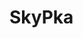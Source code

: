 # SkyPka
<!--
<svg xmlns="http://www.w3.org/2000/svg" version="1.1" width="560" height="140">
    <path d="M0 20 L20 20 L20 40 L0 40 Z" style="fill:#ED1C24;stroke-width:0"/>
	<path d="M20 0 L100 0 L100 20 L20 20 Z" style="fill:#ED1C24;stroke-width:0"/>
	<path d="M20 40 L80 40 L80 60 L20 60 Z" style="fill:#ED1C24;stroke-width:0"/>
	<path d="M80 60 L100 60 L100 100 L80 100 Z" style="fill:#ED1C24;stroke-width:0"/>
	<path d="M20 100 L80 100 L80 120 L20 120 Z" style="fill:#ED1C24;stroke-width:0"/>
	<path d="M0 80 L20 80 L20 100 L0 100 Z" style="fill:#ED1C24;stroke-width:0"/>
	<path d="M100 0 L120 0 L120 120 L100 120 Z" style="fill:#3F48CC;stroke-width:0"/>
	<path d="M160 20 L180 20 L180 40 L160 40 Z" style="fill:#3F48CC;stroke-width:0"/>
	<path d="M140 40 L160 40 L160 60 L140 60 Z" style="fill:#3F48CC;stroke-width:0"/>
	<path d="M120 60 L140 60 L140 80 L120 80 Z" style="fill:#3F48CC;stroke-width:0"/>
	<path d="M140 80 L160 80 L160 100 L140 100 Z" style="fill:#3F48CC;stroke-width:0"/>
	<path d="M160 100 L180 100 L180 120 L160 120 Z" style="fill:#3F48CC;stroke-width:0"/>
	<path d="M380 0 L400 0 L400 120 L380 120 Z" style="fill:#A349A4;stroke-width:0"/>
	<path d="M440 20 L460 20 L460 40 L440 40 Z" style="fill:#A349A4;stroke-width:0"/>
	<path d="M420 40 L440 40 L440 60 L420 60 Z" style="fill:#A349A4;stroke-width:0"/>
	<path d="M400 60 L420 60 L420 80 L400 80 Z" style="fill:#A349A4;stroke-width:0"/>
	<path d="M420 80 L440 80 L440 100 L420 100 Z" style="fill:#A349A4;stroke-width:0"/>
	<path d="M440 100 L460 100 L460 120 L440 120 Z" style="fill:#A349A4;stroke-width:0"/>
	<path d="M180 20 L200 20 L200 80 L180 80 Z" style="fill:#FFC90E;stroke-width:0"/>
	<path d="M260 20 L280 20 L280 120 L260 120 Z" style="fill:#FFC90E;stroke-width:0"/>
	<path d="M200 80 L260 80 L260 100 L200 100 Z" style="fill:#FFC90E;stroke-width:0"/>
	<path d="M180 120 L260 120 L260 140 L180 140 Z" style="fill:#FFC90E;stroke-width:0"/>
	<path d="M280 0 L300 0 L300 120 L280 120 Z" style="fill:#22B14C;stroke-width:0"/>
	<path d="M300 0 L360 0 L360 20 L300 20 Z" style="fill:#22B14C;stroke-width:0"/>
	<path d="M300 40 L360 40 L360 60 L300 60 Z" style="fill:#22B14C;stroke-width:0"/>
	<path d="M360 20 L380 20 L380 40 L360 40 Z" style="fill:#22B14C;stroke-width:0"/>
	<path d="M480 20 L540 20 L540 40 L480 40 Z" style="fill:#B97A57;stroke-width:0"/>
	<path d="M480 60 L540 60 L540 80 L480 80 Z" style="fill:#B97A57;stroke-width:0"/>
	<path d="M480 100 L540 100 L540 120 L480 120 Z" style="fill:#B97A57;stroke-width:0"/>
	<path d="M540 40 L560 40 L560 120 L540 120 Z" style="fill:#B97A57;stroke-width:0"/>
	<path d="M460 80 L480 80 L480 100 L460 100 Z" style="fill:#B97A57;stroke-width:0"/>
</svg>-->

<!--<style>
@font-face { 
  font-family: 'f'; 
  src: url('./m.woff');
}
</style>

<h1 style="display:inline;font-family:f;font-size:50px;">
<span style="display:inline;color:rgb(85,85,255)">S</span><span style="display:inline;color:rgb(85,255,85)">k</span><span style="display:inline;color:rgb(85,255,255)">y</span><span style="display:inline;color:rgb(255,85,85)">P</span><span style="display:inline;color:rgb(255,85,255)">k</span><span style="display:inline;color:rgb(255,255,85)">a</span>
</h1>

***

<svg xmlns="http://www.w3.org/2000/svg" version="1.1" width="200" height="200">
  <path d="M0 0 L200 0 L100 100 Z" style="fill:#ED1C24;stroke-width:0"/>
  <path d="M0 0 L0 200 L100 100 Z" style="fill:#3F48CC;stroke-width:0"/>
  <path d="M200 200 L200 0 L100 100 Z" style="fill:#22B14C;stroke-width:0"/>
  <path d="M200 200 L0 200 L100 100 Z" style="fill:#FFC90E;stroke-width:0"/>
</svg>-->
